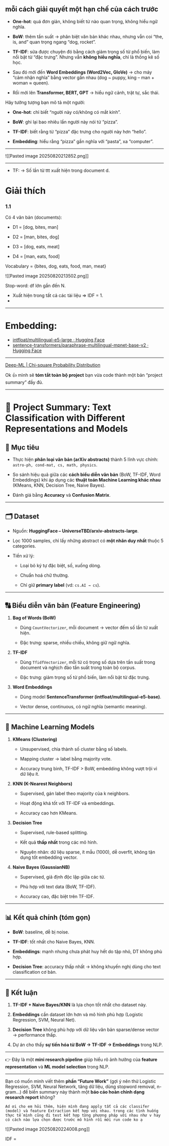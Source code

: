 ## **mỗi cách giải quyết một hạn chế của cách trước**

- **One-hot**: quá đơn giản, không biết từ nào quan trọng, không hiểu ngữ nghĩa.
    
- **BoW**: thêm tần suất → phân biệt văn bản khác nhau, nhưng vẫn coi “the, is, and” quan trọng ngang “dog, rocket”.
    
- **TF-IDF**: sửa được chuyện đó bằng cách giảm trọng số từ phổ biến, làm nổi bật từ “đặc trưng”. Nhưng vẫn **không hiểu nghĩa**, chỉ là thống kê số học.
    
- Sau đó mới đến **Word Embeddings (Word2Vec, GloVe)** → cho máy “cảm nhận nghĩa” bằng vector gần nhau (dog ~ puppy, king – man + woman ≈ queen).
    
- Rồi mới lên **Transformer, BERT, GPT** → hiểu ngữ cảnh, trật tự, sắc thái.

Hãy tưởng tượng bạn mô tả một người:

- **One-hot**: chỉ biết “người này có/không có mắt kính”.
    
- **BoW**: ghi lại bao nhiêu lần người này nói từ “pizza”.
    
- **TF-IDF**: biết rằng từ “pizza” đặc trưng cho người này hơn “hello”.
    
- **Embedding**: hiểu rằng “pizza” gần nghĩa với “pasta”, xa “computer”.

---

![[Pasted image 20250820212852.png]]

---
- TF: → Số lần từ ttt xuất hiện trong document d.
  

# Giải thích 

### 1.1 
Có 4 văn bản (documents):

- D1 = [dog, bites, man]
    
- D2 = [man, bites, dog]
    
- D3 = [dog, eats, meat]
    
- D4 = [man, eats, food]
    

Vocabulary = {bites, dog, eats, food, man, meat}


![[Pasted image 20250820213502.png]]

Stop-word: df lớn gần đến N. 

- Xuất hiện trong tất cả các tài liệu => IDF = 1. 
- 


--- 
# Embedding: 
- [intfloat/multilingual-e5-large · Hugging Face](https://huggingface.co/intfloat/multilingual-e5-large)
- [sentence-transformers/paraphrase-multilingual-mpnet-base-v2 · Hugging Face](https://huggingface.co/sentence-transformers/paraphrase-multilingual-mpnet-base-v2)




---

[Deep-ML | Chi-square Probability Distribution](https://beta.deep-ml.com/problems/176)



Ok 👍 mình sẽ **tóm tắt toàn bộ project** bạn vừa code thành một bản “project summary” đầy đủ.

---

# 📘 Project Summary: Text Classification with Different Representations and Models

## 🎯 Mục tiêu

- Thực hiện **phân loại văn bản (arXiv abstracts)** thành 5 lĩnh vực chính: `astro-ph, cond-mat, cs, math, physics`.
    
- So sánh hiệu quả giữa các **cách biểu diễn văn bản** (BoW, TF-IDF, Word Embeddings) khi áp dụng các **thuật toán Machine Learning khác nhau** (KMeans, KNN, Decision Tree, Naive Bayes).
    
- Đánh giá bằng **Accuracy** và **Confusion Matrix**.
    

---

## 🗂️ Dataset

- Nguồn: **HuggingFace – UniverseTBD/arxiv-abstracts-large**.
    
- Lọc 1000 samples, chỉ lấy những abstract có **một nhãn duy nhất** thuộc 5 categories.
    
- Tiền xử lý:
    
    - Loại bỏ ký tự đặc biệt, số, xuống dòng.
        
    - Chuẩn hoá chữ thường.
        
    - Chỉ giữ **primary label** (vd: `cs.AI → cs`).
        

---

## 🔠 Biểu diễn văn bản (Feature Engineering)

1. **Bag of Words (BoW)**
    
    - Dùng `CountVectorizer`, mỗi document → vector đếm số lần từ xuất hiện.
        
    - Đặc trưng: sparse, nhiều chiều, không giữ ngữ nghĩa.
        
2. **TF-IDF**
    
    - Dùng `TfidfVectorizer`, mỗi từ có trọng số dựa trên tần suất trong document và nghịch đảo tần suất trong toàn bộ corpus.
        
    - Đặc trưng: giảm trọng số từ phổ biến, làm nổi bật từ đặc trưng.
        
3. **Word Embeddings**
    
    - Dùng model **SentenceTransformer (intfloat/multilingual-e5-base)**.
        
    - Vector dense, continuous, có ngữ nghĩa (semantic meaning).
        

---

## 🤖 Machine Learning Models

1. **KMeans (Clustering)**
    
    - Unsupervised, chia thành số cluster bằng số labels.
        
    - Mapping cluster → label bằng majority vote.
        
    - Accuracy trung bình, TF-IDF > BoW, embedding không vượt trội vì dữ liệu ít.
        
2. **KNN (K-Nearest Neighbors)**
    
    - Supervised, gán label theo majority của k neighbors.
        
    - Hoạt động khá tốt với TF-IDF và embeddings.
        
    - Accuracy cao hơn KMeans.
        
3. **Decision Tree**
    
    - Supervised, rule-based splitting.
        
    - Kết quả **thấp nhất** trong các mô hình.
        
    - Nguyên nhân: dữ liệu sparse, ít mẫu (1000), dễ overfit, không tận dụng tốt embedding vector.
        
4. **Naive Bayes (GaussianNB)**
    
    - Supervised, giả định độc lập giữa các từ.
        
    - Phù hợp với text data (BoW, TF-IDF).
        
    - Accuracy cao, đặc biệt trên TF-IDF.
        

---

## 📊 Kết quả chính (tóm gọn)

- **BoW**: baseline, dễ bị noise.
    
- **TF-IDF**: tốt nhất cho Naive Bayes, KNN.
    
- **Embeddings**: mạnh nhưng chưa phát huy hết do tập nhỏ, DT không phù hợp.
    
- **Decision Tree**: accuracy thấp nhất → không khuyến nghị dùng cho text classification cơ bản.
    

---

## 📌 Kết luận

1. **TF-IDF + Naive Bayes/KNN** là lựa chọn tốt nhất cho dataset này.
    
2. **Embeddings** cần dataset lớn hơn và mô hình phù hợp (Logistic Regression, SVM, Neural Net).
    
3. **Decision Tree** không phù hợp với dữ liệu văn bản sparse/dense vector → performance thấp.
    
4. Dự án cho thấy **sự tiến hóa từ BoW → TF-IDF → Embeddings** trong NLP.
    

---

👉 Đây là một **mini research pipeline** giúp hiểu rõ ảnh hưởng của **feature representation** và **ML model selection** trong NLP.

---

Bạn có muốn mình viết thêm **phần “Future Work”** (gợi ý nên thử Logistic Regression, SVM, Neural Network, tăng dữ liệu, dùng stopword removal, n-gram…) để biến summary này thành một **báo cáo hoàn chỉnh dạng research report** không?



```
Ad ơi cho em hỏi thêm, hiện mình đang apply tất cả các classifer (model) và feature Extraction kết hợp với nhau. trong các tình huống thực tế mình cũng đi test kết hợp từng phương pháp với nhau như v hay có cách nào lựa chọn được trước mô hình rồi mới run code ko ạ
```

![[Pasted image 20250820224008.png]]


IDF = 

